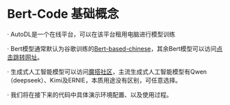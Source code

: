 # Bert-Code 基础概念
  
· AutoDL是一个在线平台，可以在该平台租用电脑进行模型训练  
  
· Bert模型通常默认为谷歌训练的[Bert-based-chinese](https://huggingface.co/google-bert/bert-base-chinese)，其余Bert模型可以访问[点击跳转网址](https://huggingface.co/)。

· 生成式人工智能模型可以访问[魔搭社区](https://modelscope.cn/home)，主流生成式人工智能模型有Qwen（deepseek）、Kimi及ERNIE，本质用途没有区别，可任意选择。

· 我们将在接下来的代码中具体演示环境配置、以及使用过程。
